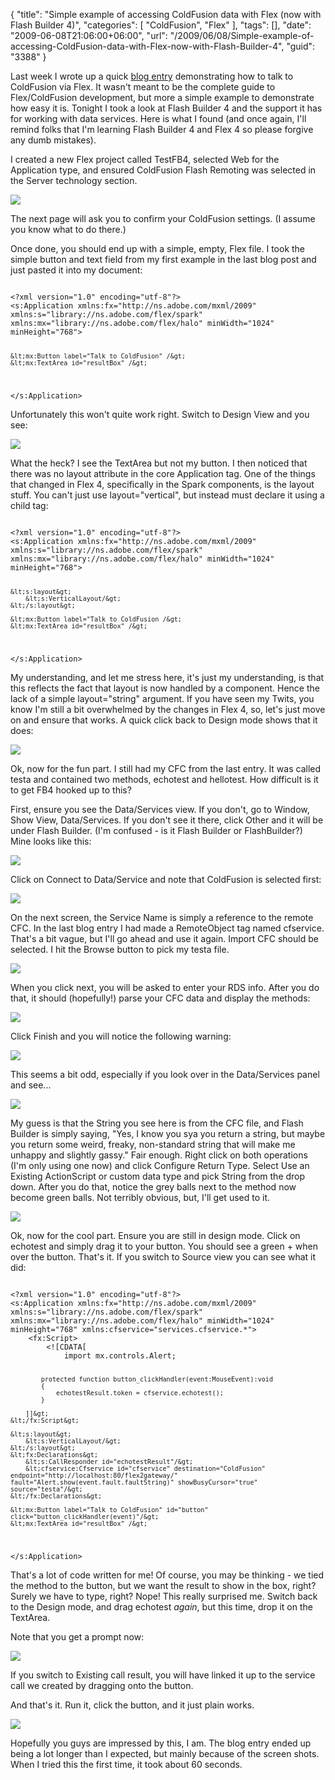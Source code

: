 {
	"title": "Simple example of accessing ColdFusion data with Flex (now with Flash Builder 4)",
	"categories": [
		"ColdFusion",
		"Flex"
	],
	"tags": [],
	"date": "2009-06-08T21:06:00+06:00",
	"url": "/2009/06/08/Simple-example-of-accessing-ColdFusion-data-with-Flex-now-with-Flash-Builder-4",
	"guid": "3388"
}

Last week I wrote up a quick <a href="http://www.raymondcamden.com/index.cfm/2009/6/3/Simple-example-of-accessing-ColdFusion-data-with-Flex">blog entry</a> demonstrating how to talk to ColdFusion via Flex. It wasn't meant to be the complete guide to Flex/ColdFusion development, but more a simple example to demonstrate how easy it is. Tonight I took a look at Flash Builder 4 and the support it has for working with data services. Here is what I found (and once again, I'll remind folks that I'm learning Flash Builder 4 and Flex 4 so please forgive any dumb mistakes). 

I created a new Flex project called TestFB4, selected Web for the Application type, and ensured ColdFusion Flash Remoting was selected in the Server technology section.

<img src="http://static.raymondcamden.com/images/cfjedi//Picture 238.png">

The next page will ask you to confirm your ColdFusion settings. (I assume you know what to do there.)

Once done, you should end up with a simple, empty, Flex file. I took the simple button and text field from my first example in the last blog post and just pasted it into my document:

<code>
&lt;?xml version="1.0" encoding="utf-8"?&gt;
&lt;s:Application xmlns:fx="http://ns.adobe.com/mxml/2009" xmlns:s="library://ns.adobe.com/flex/spark" xmlns:mx="library://ns.adobe.com/flex/halo" minWidth="1024" minHeight="768"&gt;

	&lt;mx:Button label="Talk to ColdFusion" /&gt;
	&lt;mx:TextArea id="resultBox" /&gt;
   	
&lt;/s:Application&gt;
</code>

Unfortunately this won't quite work right. Switch to Design View and you see:

<img src="http://static.raymondcamden.com/images/cfjedi//Picture 328.png">

What the heck? I see the TextArea but not my button. I then noticed that there was no layout attribute in the core Application tag. One of the things that changed in Flex 4, specifically in the Spark components, is the layout stuff. You can't just use layout="vertical", but instead must declare it using a child tag:

<code>
&lt;?xml version="1.0" encoding="utf-8"?&gt;
&lt;s:Application xmlns:fx="http://ns.adobe.com/mxml/2009" xmlns:s="library://ns.adobe.com/flex/spark" xmlns:mx="library://ns.adobe.com/flex/halo" minWidth="1024" minHeight="768"&gt;

	&lt;s:layout&gt;
		&lt;s:VerticalLayout/&gt;
	&lt;/s:layout&gt;

	&lt;mx:Button label="Talk to ColdFusion /&gt;
	&lt;mx:TextArea id="resultBox" /&gt;
   	
&lt;/s:Application&gt;
</code>

My understanding, and let me stress here, it's just my understanding, is that this reflects the fact that layout is now handled by a component. Hence the lack of a simple layout="string" argument. If you have seen my Twits, you know I'm still a bit overwhelmed by the changes in Flex 4, so, let's just move on and ensure that works. A quick click back to Design mode shows that it does:

<img src="http://static.raymondcamden.com/images/cfjedi//Picture 412.png">

Ok, now for the fun part. I still had my CFC from the last entry. It was called testa and contained two methods, echotest and hellotest. How difficult is it to get FB4 hooked up to this?

First, ensure you see the Data/Services view. If you don't, go to Window, Show View, Data/Services. If you don't see it there, click Other and it will be under Flash Builder. (I'm confused - is it Flash Builder or FlashBuilder?) Mine looks like this:

<img src="http://static.raymondcamden.com/images/cfjedi//Picture 55.png">

Click on Connect to Data/Service and note that ColdFusion is selected first:

<img src="http://static.raymondcamden.com/images/cfjedi//Picture 62.png">

On the next screen, the Service Name is simply a reference to the remote CFC. In the last blog entry I had made a RemoteObject tag named cfservice. That's a bit vague, but I'll go ahead and use it again. Import CFC should be selected. I hit the Browse button to pick my testa file. 

<img src="http://static.raymondcamden.com/images/cfjedi//Picture 73.png">

When you click next, you will be asked to enter your RDS info. After you do that, it should (hopefully!) parse your CFC data and display the methods:

<img src="http://static.raymondcamden.com/images/cfjedi//Picture 81.png">

Click Finish and you will notice the following warning:

<img src="http://static.raymondcamden.com/images/cfjedi//Picture 91.png">

This seems a bit odd, especially if you look over in the Data/Services panel and see...

<img src="http://static.raymondcamden.com/images/cfjedi//Picture 10.png">

My guess is that the String you see here is from the CFC file, and Flash Builder is simply saying, "Yes, I know you sya you return a string, but maybe you return some weird, freaky, non-standard string that will make me unhappy and slightly gassy." Fair enough. Right click on both operations (I'm only using one now) and click Configure Return Type. Select Use an Existing ActionScript or custom data type and pick String from the drop down. After you do that, notice the grey balls next to the method now become green balls. Not terribly obvious, but, I'll get used to it.

<img src="http://static.raymondcamden.com/images/cfjedi//Picture 1110.png">

Ok, now for the cool part. Ensure you are still in design mode. Click on echotest and simply drag it to your button. You should see a green + when over the button. That's it. If you switch to Source view you can see what it did:

<code>
&lt;?xml version="1.0" encoding="utf-8"?&gt;
&lt;s:Application xmlns:fx="http://ns.adobe.com/mxml/2009" xmlns:s="library://ns.adobe.com/flex/spark" xmlns:mx="library://ns.adobe.com/flex/halo" minWidth="1024" minHeight="768" xmlns:cfservice="services.cfservice.*"&gt;
	&lt;fx:Script&gt;
		&lt;![CDATA[
			import mx.controls.Alert;

			protected function button_clickHandler(event:MouseEvent):void
			{
				echotestResult.token = cfservice.echotest();
			}

		]]&gt;
	&lt;/fx:Script&gt;

	&lt;s:layout&gt;
		&lt;s:VerticalLayout/&gt;
	&lt;/s:layout&gt;
	&lt;fx:Declarations&gt;
		&lt;s:CallResponder id="echotestResult"/&gt;
		&lt;cfservice:Cfservice id="cfservice" destination="ColdFusion" endpoint="http://localhost:80/flex2gateway/" fault="Alert.show(event.fault.faultString)" showBusyCursor="true" source="testa"/&gt;
	&lt;/fx:Declarations&gt;

	&lt;mx:Button label="Talk to ColdFusion" id="button" click="button_clickHandler(event)"/&gt;
	&lt;mx:TextArea id="resultBox" /&gt;
   	
&lt;/s:Application&gt;
</code>

That's a lot of code written for me! Of course, you may be thinking - we tied the method to the button, but we want the result to show in the box, right? Surely we have to type, right? Nope! This really surprised me. Switch back to the Design mode, and drag echotest <i>again</i>, but this time, drop it on the TextArea.

Note that you get a prompt now:

<img src="http://static.raymondcamden.com/images/cfjedi//Picture 1210.png">

If you switch to Existing call result, you will have linked it up to the service call we created by dragging onto the button. 

And that's it. Run it, click the button, and it just plain works.

<img src="http://static.raymondcamden.com/images/cfjedi//Picture 1310.png">

Hopefully you guys are impressed by this, I am. The blog entry ended up being a lot longer than I expected, but mainly because of the screen shots. When I tried this the first time, it took about 60 seconds.